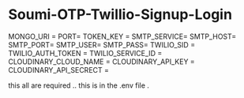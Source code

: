 # Soumi-OTP-Twillio-Signup-Login

MONGO_URI =
PORT=
TOKEN_KEY = 
SMTP_SERVICE=
SMTP_HOST=
SMTP_PORT=
SMTP_USER=
SMTP_PASS=
TWILIO_SID =
TWILIO_AUTH_TOKEN =
TWILIO_SERVICE_ID = 
CLOUDINARY_CLOUD_NAME = 
CLOUDINARY_API_KEY = 
CLOUDINARY_API_SECRECT = 

this all are required .. this is in the .env file . 
